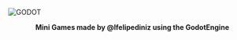 


![GODOT](https://godotengine.org/themes/godotengine/assets/logo.svg "lfelipediniz")



<p align="center"> <strong> Mini Games made by @lfelipediniz using the GodotEngine</strong></p>
